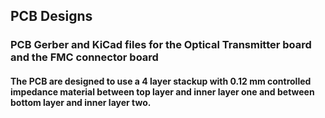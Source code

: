 ## PCB Designs

### PCB Gerber and KiCad files for the Optical Transmitter board and the FMC connector board

#### The PCB are designed to use a 4 layer stackup with 0.12 mm controlled impedance material between top layer and inner layer one and between bottom layer and inner layer two.

